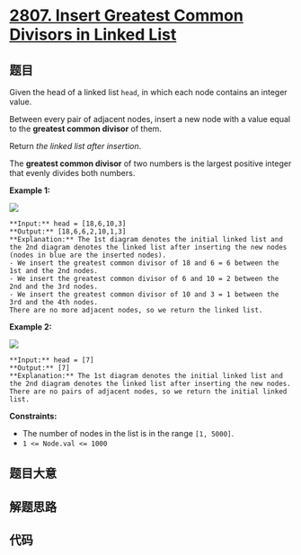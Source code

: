 # [2807. Insert Greatest Common Divisors in Linked List](https://leetcode.com/problems/insert-greatest-common-divisors-in-linked-list)

## 题目

Given the head of a linked list `head`, in which each node contains an integer
value.

Between every pair of adjacent nodes, insert a new node with a value equal to
the **greatest common divisor** of them.

Return _the linked list after insertion_.

The **greatest common divisor** of two numbers is the largest positive integer
that evenly divides both numbers.



**Example 1:**

![](https://assets.leetcode.com/uploads/2023/07/18/ex1_copy.png)

    
    
    **Input:** head = [18,6,10,3]
    **Output:** [18,6,6,2,10,1,3]
    **Explanation:** The 1st diagram denotes the initial linked list and the 2nd diagram denotes the linked list after inserting the new nodes (nodes in blue are the inserted nodes).
    - We insert the greatest common divisor of 18 and 6 = 6 between the 1st and the 2nd nodes.
    - We insert the greatest common divisor of 6 and 10 = 2 between the 2nd and the 3rd nodes.
    - We insert the greatest common divisor of 10 and 3 = 1 between the 3rd and the 4th nodes.
    There are no more adjacent nodes, so we return the linked list.
    

**Example 2:**

![](https://assets.leetcode.com/uploads/2023/07/18/ex2_copy1.png)

    
    
    **Input:** head = [7]
    **Output:** [7]
    **Explanation:** The 1st diagram denotes the initial linked list and the 2nd diagram denotes the linked list after inserting the new nodes.
    There are no pairs of adjacent nodes, so we return the initial linked list.
    



**Constraints:**

  * The number of nodes in the list is in the range `[1, 5000]`.
  * `1 <= Node.val <= 1000`


## 题目大意

## 解题思路

## 代码

```javascript

```
